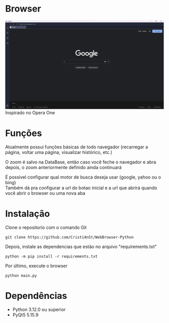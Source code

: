 # Browser
![browse-screenshot](https://github.com/Cristi4nSt/WebBrowser-Python/blob/main/assets/browser/browserImage.png?raw=true)
Inspirado no Opera One

# Funções
Atualmente possui funções básicas de todo navegador (recarregar a página, voltar uma página, visualizar histórico, etc.)

O zoom é salvo na DataBase, então caso você feche o navegador e abra depois, o zoom anteriormente definido ainda continuará

É possivel configurar qual motor de busca deseja usar (google, yahoo ou o bing)
<br>
Também dá pra configurar a url do botao inicial e a url que abrirá quando você abrir o browser ou uma nova aba

# Instalação
Clone o repositorio com o comando Git
```
git clone https://github.com/Cristi4nSt/WebBrowser-Python
```

Depois, instale as dependencias que estão no arquivo "requirements.txt"
```
python -m pip install -r requirements.txt
```

Por último, execute o browser
```
python main.py
```

# Dependências
- Python 3.12.0 ou superior
- PyQt5 5.15.9
